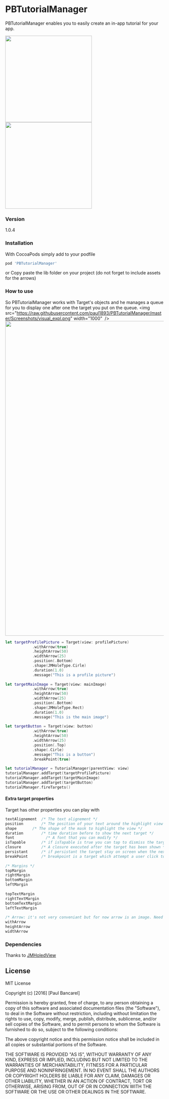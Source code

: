 # PBTutorialManager

PBTutorialManager enables you to easily create an in-app tutorial for your app.  

<img src="https://raw.githubusercontent.com/paul1893/PBTutorialManager/master/Screenshots/demo.gif" width="275" />
<img src="https://raw.githubusercontent.com/paul1893/PBTutorialManager/master/Screenshots/demo.png" width="275" />  

### Version
1.0.4  
### Installation

With CocoaPods simply add to your podfile
```ruby
pod 'PBTutorialManager'
``` 
or  Copy paste the lib folder on your project (do not forget to include assets for the arrows)
### How to use
So PBTutorialManager works with Target's objects and he manages a queue for you to display one after one the target you put on the queue.
<img src="https://raw.githubusercontent.com/paul1893/PBTutorialManager/master/Screenshots/visual_expl.png" width="1000"  />  
<img src="https://raw.githubusercontent.com/paul1893/PBTutorialManager/master/Screenshots/descritpion.png" width="1000" />  
```swift
let targetProfilePicture = Target(view: profilePicture)
            .withArrow(true)
            .heightArrow(50)
            .widthArrow(25)
            .position(.Bottom)
            .shape(JMHoleType.Cirle)
            .duration(1.0)
            .message("This is a profile picture")
        
let targetMainImage = Target(view: mainImage)
            .withArrow(true)
            .heightArrow(50)
            .widthArrow(25)
            .position(.Bottom)
            .shape(JMHoleType.Rect)
            .duration(1.0)
            .message("This is the main image")
        
let targetButton = Target(view: button)
            .withArrow(true)
            .heightArrow(50)
            .widthArrow(25)
            .position(.Top)
            .shape(.Cirle)
            .message("This is a button")
            .breakPoint(true)
        
let tutorialManager = TutorialManager(parentView: view)
tutorialManager.addTarget(targetProfilePicture)
tutorialManager.addTarget(targetMainImage)
tutorialManager.addTarget(targetButton)
tutorialManager.fireTargets()
```
#### Extra target properties
Target has other properties you can play with
```swift
textAlignement 	/* The text alignement */
position 		/* The position of your text around the highlight view */
shape 		/* The shape of the mask to highlight the view */
duration 		/* time duration before to show the next target */
font              /* A font that you can modify */
isTapable 		/* if isTapable is true you can tap to dismiss the target */
closure 		/* A closure executed after the target has been shown */
persistant		/* if persistant the target stay on screen when the next one show up, you can add multiple target one after one */
breakPoint 		/* breakpoint is a target which attempt a user click to continue */
    
/* Margins */
topMargin
rightMargin
bottomMargin
leftMargin
    
topTextMargin
rightTextMargin
bottomTextMargin
leftTextMargin
    
/* Arrow: it's not very conveniant but for now arrow is an image. Need to update un the future, you can interact with these properties */
withArrow
heightArrow
widthArrow
```
### Dependencies

Thanks to [JMHoledView](https://github.com/leverdeterre/JMHoledView)

License
----
MIT License

Copyright (c) [2016] [Paul Bancarel]

Permission is hereby granted, free of charge, to any person obtaining a copy
of this software and associated documentation files (the "Software"), to deal
in the Software without restriction, including without limitation the rights
to use, copy, modify, merge, publish, distribute, sublicense, and/or sell
copies of the Software, and to permit persons to whom the Software is
furnished to do so, subject to the following conditions:

The above copyright notice and this permission notice shall be included in all
copies or substantial portions of the Software.

THE SOFTWARE IS PROVIDED "AS IS", WITHOUT WARRANTY OF ANY KIND, EXPRESS OR
IMPLIED, INCLUDING BUT NOT LIMITED TO THE WARRANTIES OF MERCHANTABILITY,
FITNESS FOR A PARTICULAR PURPOSE AND NONINFRINGEMENT. IN NO EVENT SHALL THE
AUTHORS OR COPYRIGHT HOLDERS BE LIABLE FOR ANY CLAIM, DAMAGES OR OTHER
LIABILITY, WHETHER IN AN ACTION OF CONTRACT, TORT OR OTHERWISE, ARISING FROM,
OUT OF OR IN CONNECTION WITH THE SOFTWARE OR THE USE OR OTHER DEALINGS IN THE
SOFTWARE.
